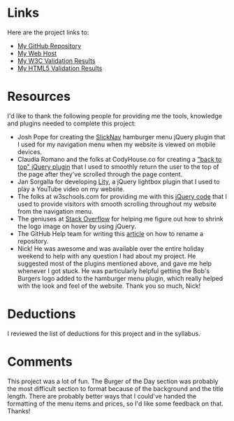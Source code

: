 
# Links
Here are the project links to: 

* [My GitHub Repository](https://github.com/valerielwilliams/project_final3_williams_valerie)
* [My Web Host](http://www.valeriebydesign.com/project_final3_williams_valerie/)
* [My W3C Validation Results](https://validator.w3.org/nu/?doc=http%3A%2F%2Fwww.valeriebydesign.com%2Fproject_final3_williams_valerie%2F)
* [My HTML5 Validation Results](https://gsnedders.html5.org/outliner/process.py?url=http%3A%2F%2Fwww.valeriebydesign.com%2Fproject_final3_williams_valerie%2F)

# Resources
I'd like to thank the following people for providing me the tools, knowledge and plugins needed to complete this project:

* Josh Pope for creating the [SlickNav](http://www.slicknav.com/) hamburger menu jQuery plugin that I used for my navigation menu when my website is viewed on mobile devices. 
* Claudia Romano and the folks at CodyHouse.co for creating a ["back to top" jQuery plugin](https://codyhouse.co/gem/back-to-top/) that I used to smoothly return the user to the top of the page after they've scrolled through the page content.
* Jan Sorgalla for developing [Lity](http://sorgalla.com/lity/), a jQuery lightbox plugin that I used to play a YouTube video on my website.
* The folks at w3schools.com for providing me with this [jQuery code](https://www.w3schools.com/jquery/tryit.asp?filename=tryjquery_eff_animate_smoothscroll) that I used to provide visitors with smooth scrolling throughout my website from the navigation menu.
* The geniuses at [Stack Overflow](http://stackoverflow.com/questions/883448/is-there-a-way-to-grow-shrink-an-image-on-hover-using-jquery) for helping me figure out how to shrink the logo image on hover by using jQuery.
* The GitHub Help team for writing this [article](https://help.github.com/articles/renaming-a-repository/) on how to rename a repository.
* Nick! He was awesome and was available over the entire holiday weekend to help with any question I had about my project. He suggested most of the plugins mentioned above, and gave me help whenever I got stuck. He was particularly helpful getting the Bob's Burgers logo added to the hamburger menu plugin, which really helped with the look and feel of the website. Thank you so much, Nick!

# Deductions
I reviewed the list of deductions for this project and in the syllabus.

# Comments
This project was a lot of fun. The Burger of the Day section was probably the most difficult section to format because of the background and the title length. There are probably better ways that I could've handed the formatting of the menu items and prices, so I'd like some feedback on that.  Thanks!
